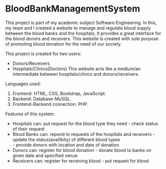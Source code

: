 # BloodBankManagementSystem
This project is part of my academic subject Software Engineering. In this, my team and I created a website to manage and regulate blood supply between the blood banks and the hospitals, It provides a great interface for the blood donors and receivers. This website is created with sole purpose of promoting blood donation for the need of our society.

This project is created for two users:
- Donors/Receivers
- Hospitals/Clinics(Doctors)
This website acts like a medium/an intermediate between hospitals/clinics and donors/receivers.

Languages used:
1. Frontend: HTML, CSS, Bootstrap, JavaScript.
2. Backend: Database-MySQL.
3. Frontend-Backend connection: PHP.

Features of this system:
- Hospitals can:
      put request for the blood type they need
      - check status of their request
- Blood Banks can:
      repond to requests of the hospitals and receivers
      - update the status(availibity) of different blood types\
      - provide donors with location and date of donation
- Donors can:
      register for blood donation
      - donate blood to banks on given date and specified venue
- Receicers can:
      register for receiving blood
      - put request for blood

 




